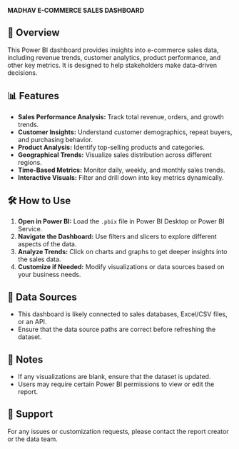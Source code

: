 **MADHAV E-COMMERCE SALES DASHBOARD** 
## 📌 Overview
This Power BI dashboard provides insights into e-commerce sales data, including revenue trends, customer analytics, product performance, and other key metrics. It is designed to help stakeholders make data-driven decisions.

## 📊 Features
- **Sales Performance Analysis:** Track total revenue, orders, and growth trends.
- **Customer Insights:** Understand customer demographics, repeat buyers, and purchasing behavior.
- **Product Analysis:** Identify top-selling products and categories.
- **Geographical Trends:** Visualize sales distribution across different regions.
- **Time-Based Metrics:** Monitor daily, weekly, and monthly sales trends.
- **Interactive Visuals:** Filter and drill down into key metrics dynamically.

## 🛠️ How to Use
1. **Open in Power BI:** Load the `.pbix` file in Power BI Desktop or Power BI Service.
2. **Navigate the Dashboard:** Use filters and slicers to explore different aspects of the data.
3. **Analyze Trends:** Click on charts and graphs to get deeper insights into the sales data.
4. **Customize if Needed:** Modify visualizations or data sources based on your business needs.

## 📂 Data Sources
- This dashboard is likely connected to sales databases, Excel/CSV files, or an API.
- Ensure that the data source paths are correct before refreshing the dataset.

## 📝 Notes
- If any visualizations are blank, ensure that the dataset is updated.
- Users may require certain Power BI permissions to view or edit the report.

## 📧 Support
For any issues or customization requests, please contact the report creator or the data team.




